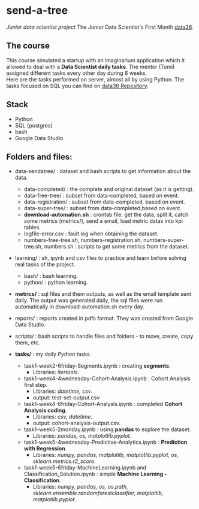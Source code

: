 # send-a-tree

*Junior data scientist project*
The Junior Data Scientist's First Month [data36](courses.data36.com/).

## The course
This course simulated a startup with an imaginarium application which it allowed to deal with a **Data Scientist daily tasks**. The mentor (Tomi) assigned different tasks every other day during 6 weeks. <br>
Here are the tasks performed on server, almost all by using Python. The tasks focused on SQL you can find on [data36 Repository](https://github.com/gabrielatrindade/data36).

## Stack
- Python
- SQL (postgres)
- bash
- Google Data Studio

## Folders and files:
- data-sendatree/ : dataset and bash scripts to get information about the data.
  - data-completed/ : the complete and original dataset (as it is getting).
  - data-free-tree/ : subset from data-completed, based on event.
  - data-registration/	: subset from data-completed, based on event.
  - data-super-tree/ : subset from data-completed,based on event.
  - **download-automation.sh** : crontab file. get the data, split it, catch some metrics (metrics/), send a email, load metric datas into kpi tables.
  - logfile-error.csv	: fault log when obtaining the dataset.
  - numbers-free-tree.sh, numbers-registration.sh, numbers-super-tree.sh, numbers.sh : scripts to get some metrics from the dataset.
  
- learning/ : sh, ipynb and csv files to practice and learn before solving real tasks of the project.
  - bash/ : bash learning.
  - python/ : python learning.

- **metrics/** : sql files and them outputs, as well as the email template sent daily. The output was generated daily, the sql files were run automatically in download-automation.sh every day.

- reports/ : reports created in pdfs format. They was created from Google Data Studio.

- scripts/ : bash scripts to handle files and folders - to move, create, copy them, etc.

- **tasks/** : my daily *Python* tasks.
  - task1-week2-6friday-Segments.ipynb : creating **segments**.
    - Libraries: *itertools*.
  - task1-week4-4wednesday-Cohort-Analysis.ipynb : Cohort Analysis first step. 
    - Libraries: *datetime, csv*.
    - output: test-set-output.csv
  - task1-week4-6friday-Cohort-Analysis.ipynb : completed **Cohort Analysis coding**.
    - Libraries: *csv, datetime*.
    - output: cohort-analysis-output.csv.
  - task1-week5-2monday.ipynb	: using **pandas** to explore the dataset.
    - Libraries: *pandas, os, matplotlib.pyplot*.
  - task1-week5-4wednesday-Predictive-Analytics.ipynb	: **Prediction with Regression**.
    - Libraries: *numpy, pandas, matplotlib, matplotlib.pyplot, os, sklearn.metrics.r2_score*.
  - task1-week5-6friday-MachineLearning.ipynb and Classification_Solution.ipynb : simple **Machine Learning - Classification**.
    - Libraries: *numpy, pandas, os, os.path, sklearn.ensemble.randomforestclassifier, matplotlib, matplotlib.pyplot*.
